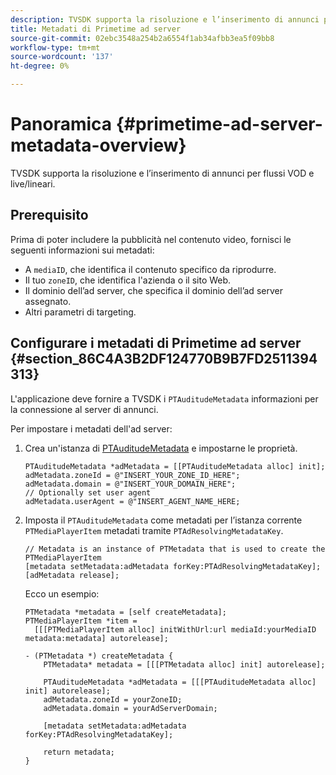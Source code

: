 ```yaml
---
description: TVSDK supporta la risoluzione e l’inserimento di annunci per flussi VOD e live/lineari.
title: Metadati di Primetime ad server
source-git-commit: 02ebc3548a254b2a6554f1ab34afbb3ea5f09bb8
workflow-type: tm+mt
source-wordcount: '137'
ht-degree: 0%

---
```


# Panoramica {#primetime-ad-server-metadata-overview}

TVSDK supporta la risoluzione e l’inserimento di annunci per flussi VOD e live/lineari.

## Prerequisito

Prima di poter includere la pubblicità nel contenuto video, fornisci le seguenti informazioni sui metadati:

* A `mediaID`, che identifica il contenuto specifico da riprodurre.
* Il tuo `zoneID`, che identifica l&#39;azienda o il sito Web.
* Il dominio dell’ad server, che specifica il dominio dell’ad server assegnato.
* Altri parametri di targeting.

## Configurare i metadati di Primetime ad server {#section_86C4A3B2DF124770B9B7FD2511394313}

L&#39;applicazione deve fornire a TVSDK i `PTAuditudeMetadata` informazioni per la connessione al server di annunci.

Per impostare i metadati dell&#39;ad server:

1. Crea un&#39;istanza di [PTAuditudeMetadata](https://help.adobe.com/en_US/primetime/api/psdk/appledoc/Classes/PTAuditudeMetadata.html) e impostarne le proprietà.

   ```
   PTAuditudeMetadata *adMetadata = [[PTAuditudeMetadata alloc] init];  
   adMetadata.zoneId = @"INSERT_YOUR_ZONE_ID_HERE"; 
   adMetadata.domain = @"INSERT_YOUR_DOMAIN_HERE"; 
   // Optionally set user agent 
   adMetadata.userAgent = @"INSERT_AGENT_NAME_HERE; 
   ```

1. Imposta il `PTAuditudeMetadata` come metadati per l’istanza corrente `PTMediaPlayerItem` metadati tramite `PTAdResolvingMetadataKey`.

   ```
   // Metadata is an instance of PTMetadata that is used to create the PTMediaPlayerItem 
   [metadata setMetadata:adMetadata forKey:PTAdResolvingMetadataKey];  
   [adMetadata release];
   ```

   Ecco un esempio:

   ```
   PTMetadata *metadata = [self createMetadata]; 
   PTMediaPlayerItem *item =  
     [[[PTMediaPlayerItem alloc] initWithUrl:url mediaId:yourMediaID metadata:metadata] autorelease]; 
   
   - (PTMetadata *) createMetadata { 
       PTMetadata* metadata = [[[PTMetadata alloc] init] autorelease]; 
   
       PTAuditudeMetadata *adMetadata = [[[PTAuditudeMetadata alloc] init] autorelease];  
       adMetadata.zoneId = yourZoneID; 
       adMetadata.domain = yourAdServerDomain; 
   
       [metadata setMetadata:adMetadata forKey:PTAdResolvingMetadataKey]; 
   
       return metadata; 
   }
   ```
